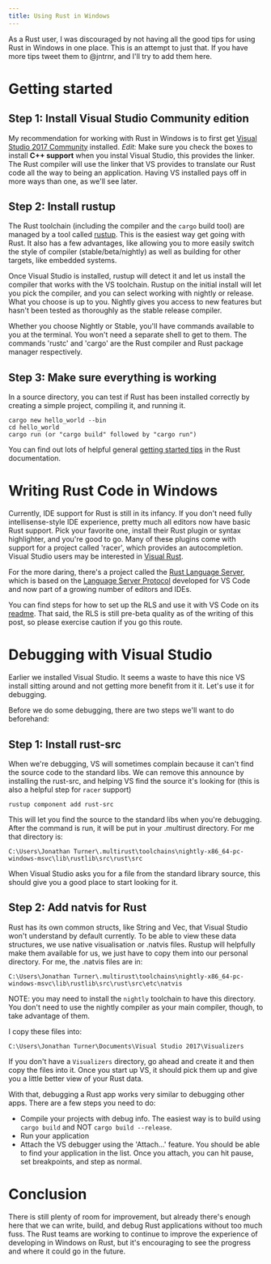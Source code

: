 ```yaml
---
title: Using Rust in Windows
---
```


As a Rust user, I was discouraged by not having all the good tips for using Rust in Windows in one place.  This is an attempt to just that.  If you have more tips tweet them to @jntrnr, and I'll try to add them here.

# Getting started

## Step 1: Install Visual Studio Community edition

My recommendation for working with Rust in Windows is to first get [Visual Studio 2017 Community](https://www.visualstudio.com/downloads/) installed.  *Edit:* Make sure you check the boxes to install **C++ support** when you instal Visual Studio, this provides the linker. The Rust compiler will use the linker that VS provides to translate our Rust code all the way to being an application.  Having VS installed pays off in more ways than one, as we'll see later.

## Step 2: Install rustup

The Rust toolchain (including the compiler and the `cargo` build tool) are managed by a tool called [rustup](https://rustup.rs/).  This is the easiest way get going with Rust.  It also has a few advantages, like allowing you to more easily switch the style of compiler (stable/beta/nightly) as well as building for other targets, like embedded systems.

Once Visual Studio is installed, rustup will detect it and let us install the compiler that works with the VS toolchain.  Rustup on the initial install will let you pick the compiler, and you can select working with nightly or release.  What you choose is up to you.  Nightly gives you access to new features but hasn't been tested as thoroughly as the stable release compiler.

Whether you choose Nightly or Stable, you'll have commands available to you at the terminal.  You won't need a separate shell to get to them.  The commands 'rustc' and 'cargo' are the Rust compiler and Rust package manager respectively. 

## Step 3: Make sure everything is working

In a source directory, you can test if Rust has been installed correctly by creating a simple project, compiling it, and running it.

```
cargo new hello_world --bin
cd hello_world
cargo run (or "cargo build" followed by "cargo run")
```

You can find out lots of helpful general [getting started tips](https://doc.rust-lang.org/book/getting-started.html) in the Rust documentation.

# Writing Rust Code in Windows

Currently, IDE support for Rust is still in its infancy.  If you don't need fully intellisense-style IDE experience, pretty much all editors now have basic Rust support.  Pick your favorite one, install their Rust plugin or syntax highlighter, and you're good to go.  Many of these plugins come with support for a project called 'racer', which provides an autocompletion.  Visual Studio users may be interested in [Visual Rust](https://marketplace.visualstudio.com/items?itemName=vosen.VisualRust).

For the more daring, there's a project called the [Rust Language Server](https://github.com/rust-lang-nursery/rls), which is based on the [Language Server Protocol](https://github.com/Microsoft/language-server-protocol/blob/master/protocol.md) developed for VS Code and now part of a growing number of editors and IDEs.

You can find steps for how to set up the RLS and use it with VS Code on its [readme](https://github.com/rust-lang-nursery/rls/blob/master/README.md).  That said, the RLS is still pre-beta quality as of the writing of this post, so please exercise caution if you go this route.

# Debugging with Visual Studio

Earlier we installed Visual Studio.  It seems a waste to have this nice VS install sitting around and not getting more benefit from it it.  Let's use it for debugging.

Before we do some debugging, there are two steps we'll want to do beforehand:

## Step 1: Install rust-src

When we're debugging, VS will sometimes complain because it can't find the source code to the standard libs.  We can remove this announce by installing the rust-src, and helping VS find the source it's looking for (this is also a helpful step for `racer` support)

```
rustup component add rust-src
```

This will let you find the source to the standard libs when you're debugging.  After the command is run, it will be put in your .multirust directory.  For me that directory is:

```
C:\Users\Jonathan Turner\.multirust\toolchains\nightly-x86_64-pc-windows-msvc\lib\rustlib\src\rust\src
```

When Visual Studio asks you for a file from the standard library source, this should give you a good place to start looking for it.

## Step 2: Add natvis for Rust

Rust has its own common structs, like String and Vec, that Visual Studio won't understand by default currently.  To be able to view these data structures, we use native visualisation or .natvis files.  Rustup will helpfully make them available for us, we just have to copy them into our personal directory.  For me, the .natvis files are in:

```
C:\Users\Jonathan Turner\.multirust\toolchains\nightly-x86_64-pc-windows-msvc\lib\rustlib\src\rust\src\etc\natvis
```

NOTE: you may need to install the `nightly` toolchain to have this directory.  You don't need to use the nightly compiler as your main compiler, though, to take advantage of them.

I copy these files into:

```
C:\Users\Jonathan Turner\Documents\Visual Studio 2017\Visualizers
```

If you don't have a `Visualizers` directory, go ahead and create it and then copy the files into it.  Once you start up VS, it should pick them up and give you a little better view of your Rust data.

With that, debugging a Rust app works very similar to debugging other apps.  There are a few steps you need to do:

* Compile your projects with debug info.  The easiest way is to build using `cargo build` and NOT `cargo build --release`.
* Run your application
* Attach the VS debugger using the 'Attach...' feature.  You should be able to find your application in the list.  Once you attach, you can hit pause, set breakpoints, and step as normal.

# Conclusion

There is still plenty of room for improvement, but already there's enough here that we can write, build, and debug Rust applications without too much fuss.  The Rust teams are working to continue to improve the experience of developing in Windows on Rust, but it's encouraging to see the progress and where it could go in the future.
